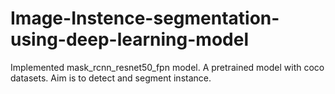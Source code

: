 # Image-Instence-segmentation-using-deep-learning-model
Implemented mask_rcnn_resnet50_fpn model. A pretrained model with coco datasets. Aim is to detect and segment instance.
